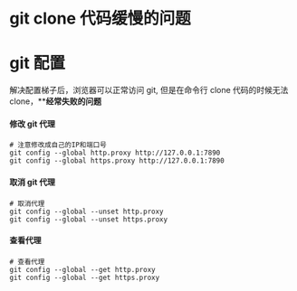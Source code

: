 # git clone 代码缓慢的问题

# git 配置

解决配置梯子后，浏览器可以正常访问 git, 但是在命令行 clone 代码的时候无法 clone，****经常失败的问题**

#### 修改 git 代理

```shell
# 注意修改成自己的IP和端口号
git config --global http.proxy http://127.0.0.1:7890 
git config --global https.proxy http://127.0.0.1:7890
```

#### 取消 git 代理

```
# 取消代理
git config --global --unset http.proxy
git config --global --unset https.proxy
```

#### 查看代理

```
# 查看代理
git config --global --get http.proxy
git config --global --get https.proxy
```


